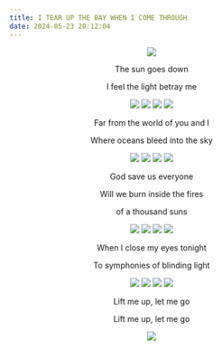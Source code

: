 ```yaml
---
title: I TEAR UP THE BAY WHEN I COME THROUGH
date: 2024-05-23 20:12:04
---
```

<div align="center">
<img src="https://ghproxy.net/https://raw.githubusercontent.com/ryusoh/host/master/archive/personal/DSCF4775.jpg">

The sun goes down

I feel the light betray me

<img src="https://ghproxy.net/https://raw.githubusercontent.com/ryusoh/host/master/archive/personal/DSCF8974-2.jpg">
<img src="https://ghproxy.net/https://raw.githubusercontent.com/ryusoh/host/master/archive/personal/DSCF0361-2.jpg">
<img src="https://ghproxy.net/https://raw.githubusercontent.com/ryusoh/host/master/archive/personal/DSCF8927-2.jpg">
<img src="https://ghproxy.net/https://raw.githubusercontent.com/ryusoh/host/master/archive/personal/DSCF8961-2.jpg">

Far from the world of you and I

Where oceans bleed into the sky

<img src="https://ghproxy.net/https://raw.githubusercontent.com/ryusoh/host/master/archive/personal/DSCF7141.jpg">
<img src="https://ghproxy.net/https://raw.githubusercontent.com/ryusoh/host/master/archive/personal/R0002885-2.jpg">
<img src="https://ghproxy.net/https://raw.githubusercontent.com/ryusoh/host/master/archive/personal/DSCF2432-2.jpg">
<img src="https://ghproxy.net/https://raw.githubusercontent.com/ryusoh/host/master/archive/personal/DSCF6943.jpg">

God save us everyone

Will we burn inside the fires

of a thousand suns

<img src="https://ghproxy.net/https://raw.githubusercontent.com/ryusoh/host/master/archive/personal/DSCF2441-3.jpg">
<img src="https://ghproxy.net/https://raw.githubusercontent.com/ryusoh/host/master/archive/personal/DSCF1157.jpg">
<img src="https://ghproxy.net/https://raw.githubusercontent.com/ryusoh/host/master/archive/personal/DSCF5423-5.jpg">
<img src="https://ghproxy.net/https://raw.githubusercontent.com/ryusoh/host/master/archive/personal/DSCF1093.jpg">

When I close my eyes tonight

To symphonies of blinding light

<img src="https://ghproxy.net/https://raw.githubusercontent.com/ryusoh/host/master/archive/personal/286FC1B3-5576-440B-8718-2E872C98E713.JPG">
<img src="https://ghproxy.net/https://raw.githubusercontent.com/ryusoh/host/master/archive/personal/DSCF5891-9.JPG">
<img src="https://ghproxy.net/https://raw.githubusercontent.com/ryusoh/host/master/archive/personal/DSCF5903-2.JPG">
<img src="https://ghproxy.net/https://raw.githubusercontent.com/ryusoh/host/master/archive/personal/DSCF4402-8.jpg">

Lift me up, let me go

Lift me up, let me go

<img src="https://ghproxy.net/https://raw.githubusercontent.com/ryusoh/host/master/archive/personal/DSCF5916-4.JPG">
</div>